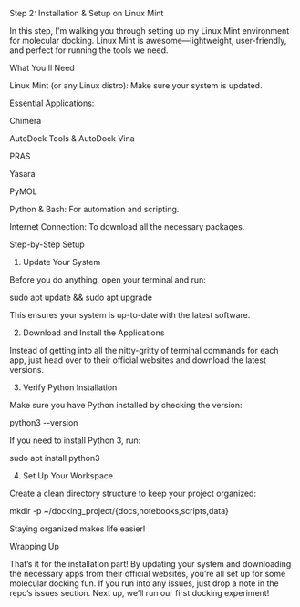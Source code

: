 Step 2: Installation & Setup on Linux Mint

In this step, I'm walking you through setting up my Linux Mint environment for molecular docking. Linux Mint is awesome—lightweight, user-friendly, and perfect for running the tools we need.

What You'll Need

Linux Mint (or any Linux distro): Make sure your system is updated.

Essential Applications:

Chimera

AutoDock Tools & AutoDock Vina

PRAS

Yasara

PyMOL


Python & Bash: For automation and scripting.

Internet Connection: To download all the necessary packages.


Step-by-Step Setup

1. Update Your System

Before you do anything, open your terminal and run:

sudo apt update && sudo apt upgrade

This ensures your system is up-to-date with the latest software.

2. Download and Install the Applications

Instead of getting into all the nitty-gritty of terminal commands for each app, just head over to their official websites and download the latest versions.

3. Verify Python Installation

Make sure you have Python installed by checking the version:

python3 --version

If you need to install Python 3, run:

sudo apt install python3

4. Set Up Your Workspace

Create a clean directory structure to keep your project organized:

mkdir -p ~/docking_project/{docs,notebooks,scripts,data}

Staying organized makes life easier!

Wrapping Up

That’s it for the installation part! By updating your system and downloading the necessary apps from their official websites, you’re all set up for some molecular docking fun. If you run into any issues, just drop a note in the repo’s issues section. Next up, we’ll run our first docking experiment!


